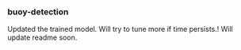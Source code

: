 ### buoy-detection

Updated the trained model.
Will try to tune more if time persists.!
Will update readme soon.
